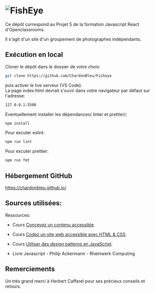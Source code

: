 # ![FishEye](assets/images/logo.png)

Ce dépôt correspond au Projet 5 de la formation Javascript React d'Openclassrooms.

Il s'agit d'un site d'un groupement de photographes indépendants.

## Exécution en local

Cloner le dépôt dans le dossier de votre choix:

```bash
git clone https://github.com/ChardonBleu/Fisheye
```

puis activer le live serveur (VS Code).  
La page index.html devrait s'ouvir dans votre navigateur par défaut sur l'adresse:

```bash
127.0.0.1:5500
```

Eventuellement installer les dépendances( linter et prettier):

```bash
npm install
```

Pour excuter eslint:

```bash
npm run lint
```

Pour excuter prettier:

```bash
npm run fmt
```

## Hébergement GitHub

https://chardonbleu.github.io/

## Sources utilisées:

Ressources:

- Cours [Concevez un contenu accessible](https://openclassrooms.com/fr/courses/6691346-concevez-un-contenu-web-accessible).

- Cours [Codez un site web accessible avec HTML & CSS](https://openclassrooms.com/fr/courses/6691451-codez-un-site-web-accessible-avec-html-css).

- Cours [Utiliser des design patterns en JavaScript](https://openclassrooms.com/fr/courses/7133336-utilisez-des-design-patterns-en-javascript).

- Livre Javascript - Philip Ackermann - Rheinwerk Computing

## Remerciements

Un très grand merci à Herbert Caffarel pour ses précieux conseils et retours.
